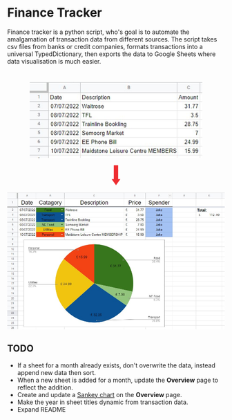 # Finance Tracker

Finance tracker is a python script, who's goal is to automate the amalgamation of transaction data from different sources. The script takes csv files from banks or credit companies, formats transactions into a universal TypedDictionary, then exports the data to Google Sheets where data visualisation is much easier.
#

<p align="center">
  <img src="img/example-csv.jpg" alt="example-csv" width="400">
</p>
<p align="center">
  <img src="img/red-down arrow.png" alt="example-csv" width="20">
<p>
<p align="center">
  <img src="img/example-month.jpg" alt="example-csv" width="600">
</p>

## TODO
* If a sheet for a month already exists, don't overwrite the data, instead append new data then sort.
* When a new sheet is added for a month, update the **Overview** page to reflect the addition.
* Create and update a [Sankey chart](https://developers.google.com/chart/interactive/docs/gallery/sankey) on the **Overview** page.
* Make the year in sheet titles dynamic from transaction data.
* Expand README
